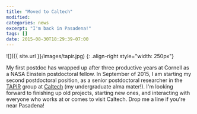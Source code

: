 ```yaml
---
title: "Moved to Caltech"
modified:
categories: news
excerpt: "I'm back in Pasadena!"
tags: []
date: 2015-08-30T18:29:39-07:00
---
```


![]({{ site.url }}/images/tapir.jpg)
{: .align-right style="width: 250px"}

My first postdoc has wrapped up after three productive years at
Cornell as a NASA Einstein postdoctoral fellow.  In September of 2015,
I am starting my second postdoctoral position, as a senior
postdoctoral researcher in the [TAPIR](http://www.tapir.caltech.edu/
"Theoretical astrophysics including relativity") group at
[Caltech](http://www.caltech.edu/) (my undergraduate alma mater!). I'm
looking forward to finishing up old projects, starting new ones, and
interacting with everyone who works at or comes to visit Caltech. Drop
me a line if you're near Pasadena!

